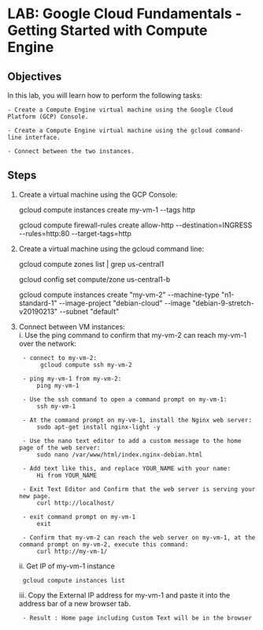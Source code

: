 # LAB: Google Cloud Fundamentals - Getting Started with Compute Engine

## Objectives
   In this lab, you will learn how to perform the following tasks:
   
    - Create a Compute Engine virtual machine using the Google Cloud Platform (GCP) Console.
   
    - Create a Compute Engine virtual machine using the gcloud command-line interface.
   
    - Connect between the two instances.
    
## Steps 
1. Create a virtual machine using the GCP Console:      

    gcloud compute instances create my-vm-1 --tags http      
    
    gcloud compute firewall-rules create allow-http --destination=INGRESS --rules=http:80 --target-tags=http      

2. Create a virtual machine using the gcloud command line:      

    gcloud compute zones list | grep us-central1      
    
    gcloud config set compute/zone us-central1-b          
    
    gcloud compute instances create "my-vm-2" --machine-type "n1-standard-1" --image-project "debian-cloud" --image "debian-9-stretch-v20190213" --subnet "default"             

3. Connect between VM instances:       
    i. Use the ping command to confirm that my-vm-2 can reach my-vm-1 over the network:      
    
        - connect to my-vm-2:     
             gcloud compute ssh my-vm-2     
            
        - ping my-vm-1 from my-vm-2:      
            ping my-vm-1      
            
        - Use the ssh command to open a command prompt on my-vm-1:     
            ssh my-vm-1   
            
        - At the command prompt on my-vm-1, install the Nginx web server:        
            sudo apt-get install nginx-light -y     
            
        - Use the nano text editor to add a custom message to the home page of the web server:        
            sudo nano /var/www/html/index.nginx-debian.html    
            
        - Add text like this, and replace YOUR_NAME with your name:          
            Hi from YOUR_NAME          
            
        - Exit Text Editor and Confirm that the web server is serving your new page.        
            curl http://localhost/       
            
        - exit command prompt on my-vm-1       
            exit         
            
        - Confirm that my-vm-2 can reach the web server on my-vm-1, at the command prompt on my-vm-2, execute this command:     
            curl http://my-vm-1/         
            
    ii. Get IP of my-vm-1 instance    
    
        gcloud compute instances list     
        
    iii. Copy the External IP address for my-vm-1 and paste it into the address bar of a new browser tab.     
    
        - Result : Home page including Custom Text will be in the browser      

